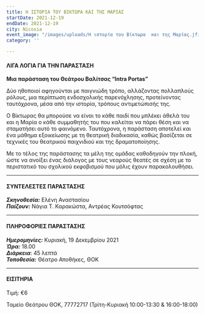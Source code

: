 ```yaml
---
title: Η ΙΣΤΟΡΙΑ ΤΟΥ ΒΙΚΤΩΡΑ ΚΑΙ ΤΗΣ ΜΑΡΙΑΣ
startDate: 2021-12-19
endDate: 2021-12-19
city: Nicosia
event_image: "/images/uploads/Η ιστορία του Βίκτωρα  και της Μαρίας.jfif"
category: ''

---
```

#### ΛΙΓΑ ΛΟΓΙΑ ΓΙΑ ΤΗΝ ΠΑΡΑΣΤΑΣΗ

**Μια παράσταση του Θεάτρου Βαλίτσας “Intra Portas”**

Δύο ηθοποιοί αφηγούνται με παιγνιώδη τρόπο, αλλάζοντας πολλαπλούς ρόλους, μια περίπτωση ενδοσχολικής παρενόχλησης, προτείνοντας ταυτόχρονα, μέσα από την ιστορία, τρόπους αντιμετώπισής της.

Ο Βίκτωρας θα μπορούσε να είναι το κάθε παιδί που μπλέκει άθελά του και η Μαρία ο κάθε συμμαθητής του που καλείται να πάρει θέση και να σταματήσει αυτό το φαινόμενο. Ταυτόχρονα, η παράσταση αποτελεί και ένα μάθημα εξοικείωσης με τη θεατρική διαδικασία, καθώς βασίζεται σε τεχνικές του θεατρικού παιχνιδιού και της δραματοποίησης.

Με το τέλος της παράστασης τα μέλη της ομάδας καθοδηγούν την πλοκή, ώστε να ανοίξει ένας διάλογος με τους νεαρούς θεατές σε σχέση με το περιστατικό του σχολικού εκφοβισμού που μόλις έχουν παρακολουθήσει.

***

#### ΣΥΝΤΕΛΕΣΤΕΣ ΠΑΡΑΣΤΑΣΗΣ

**_Σκηνοθεσία:_** Ελένη Αναστασίου  
**_Παίζουν:_** Νάγια Τ. Καρακώστα, Αντρέας Κουτσόφτας

***

#### ΠΛΗΡΟΦΟΡΙΕΣ ΠΑΡΑΣΤΑΣΗΣ

**_Ημερομηνίες:_** Κυριακή, 19 Δεκεμβρίου 2021  
**_Ώρα:_** 18.00  
**_Διάρκεια_**: 45 λεπτά  
**_Τοποθεσία:_** Θέατρο Αποθήκες, ΘΟΚ

***

#### ΕΙΣΙΤΗΡΙΑ

Τιμή: €6

Ταμείο Θεάτρου ΘΟΚ, 77772717 (Τρίτη-Κυριακή 10:00-13:30 & 16:00-18:00)